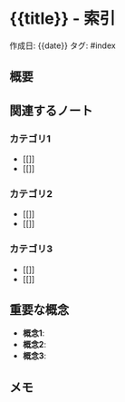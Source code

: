 # {{title}} - 索引

作成日: {{date}}
タグ: #index

## 概要
<!-- このインデックスが扱うトピックや領域の概要 -->

## 関連するノート
<!-- カテゴリ別に関連するノートへのリンクを整理 -->

### カテゴリ1
- [[]]
- [[]]

### カテゴリ2
- [[]]
- [[]]

### カテゴリ3
- [[]]
- [[]]

## 重要な概念
<!-- このトピックに関連する重要な概念や用語の説明 -->
- **概念1**: 
- **概念2**: 
- **概念3**: 

## メモ
<!-- その他の補足情報や今後の展開など -->
